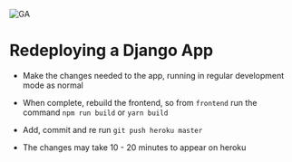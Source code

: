 ![GA](https://cloud.githubusercontent.com/assets/40461/8183776/469f976e-1432-11e5-8199-6ac91363302b.png)

# Redeploying a Django App

* Make the changes needed to the app, running in regular development mode as normal

* When complete, rebuild the frontend, so from `frontend` run the command `npm run build` or `yarn build`

* Add, commit and re run `git push heroku master`

* The changes may take 10 - 20 minutes to appear on heroku

